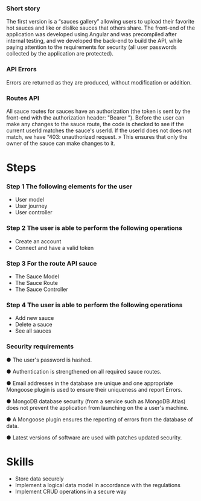 ### Short story ###
The first version is a “sauces gallery” allowing users to upload their favorite hot sauces and like or dislike sauces that others share. The front-end of the application was developed using Angular and was precompiled after internal testing, and we developed the back-end to build the API, while paying attention to the requirements for security (all user passwords collected by the application are protected).

### API Errors ###
Errors are returned as they are produced, without modification or addition.

### Routes API ###
All sauce routes for sauces have an authorization (the token is sent by the front-end with the authorization header: "Bearer <token>"). Before the user can make any changes to the sauce route, the code is checked to see if the current userId matches the sauce's userId. If the userId does not does not match, we have “403: unauthorized request. » This ensures that only the owner of the sauce can make changes to it.

# Steps

### Step 1 The following elements for the user ###
- User model
- User journey
- User controller
  
### Step 2 The user is able to perform the following operations ###
- Create an account 
- Connect and have a valid token
  
### Step 3 For the route API sauce ###
- The Sauce Model
- The Sauce Route
- The Sauce Controller
  
### Step 4 The user is able to perform the following operations ###
- Add new sauce
- Delete a sauce
- See all sauces

### Security requirements ###

● The user's password is hashed.

● Authentication is strengthened on all required sauce routes.

● Email addresses in the database are unique and one appropriate Mongoose plugin is used to ensure their uniqueness and report Errors.

● MongoDB database security (from a service such as MongoDB Atlas) does not prevent the application from launching on the a user's machine.

● A Mongoose plugin ensures the reporting of errors from the database of data.

● Latest versions of software are used with patches updated security.

# Skills
- Store data securely
- Implement a logical data model in accordance with the regulations
- Implement CRUD operations in a secure way

